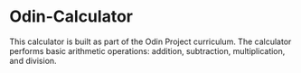 # Odin-Calculator

This calculator is built as part of the Odin Project curriculum. The calculator performs basic arithmetic operations: addition, subtraction, multiplication, and division.